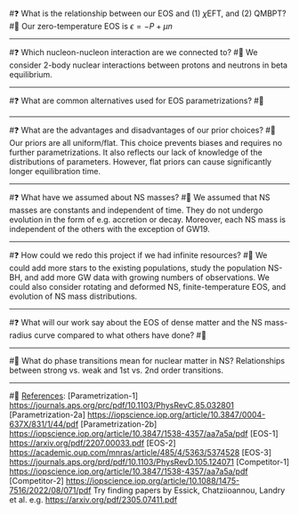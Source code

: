 #❓ What is the relationship between our EOS and (1) $\chi$EFT, and (2) QMBPT?
#📓  Our zero-temperature EOS is $\epsilon=-P+\mu n$ 
___
#❓ Which nucleon-nucleon interaction are we connected to? 
#📓 We consider 2-body nuclear interactions between protons and neutrons in beta equilibrium. 
___
#❓ What are common alternatives used for EOS parametrizations?
#📓 
___
#❓ What are the advantages and disadvantages of our prior choices?
#📓 Our priors are all uniform/flat. This choice prevents biases and requires no further parametrizations. It also reflects our lack of knowledge of the distributions of parameters. However, flat priors can cause significantly longer equilibration time.
___
#❓ What have we assumed about NS masses?
#📓 We assumed that NS masses are constants and independent of time. They do not undergo evolution in the form of e.g. accretion or decay. Moreover, each NS mass is independent of the others with the exception of GW19.
___
#❓ How could we redo this project if we had infinite resources?
#📓 We could add more stars to the existing populations, study the population NS-BH, and add more GW data with growing numbers of observations. We could also consider rotating and deformed NS, finite-temperature EOS, and evolution of NS mass distributions. 
___
#❓ What will our work say about the EOS of dense matter and the NS mass-radius curve compared to what others have done?
#📓 
___
#📌 What do phase transitions mean for nuclear matter in NS? Relationships between strong vs. weak and 1st vs. 2nd order transitions.
___
#🔖 <u>References</u>: 
[Parametrization-1] https://journals.aps.org/prc/pdf/10.1103/PhysRevC.85.032801 
[Parametrization-2a] https://iopscience.iop.org/article/10.3847/0004-637X/831/1/44/pdf 
[Parametrization-2b] https://iopscience.iop.org/article/10.3847/1538-4357/aa7a5a/pdf
[EOS-1] https://arxiv.org/pdf/2207.00033.pdf
[EOS-2] https://academic.oup.com/mnras/article/485/4/5363/5374528
[EOS-3] https://journals.aps.org/prd/pdf/10.1103/PhysRevD.105.124071
[Competitor-1] https://iopscience.iop.org/article/10.3847/1538-4357/aa7a5a/pdf
[Competitor-2] https://iopscience.iop.org/article/10.1088/1475-7516/2022/08/071/pdf
Try finding papers by Essick, Chatziioannou, Landry et al. e.g. https://arxiv.org/pdf/2305.07411.pdf



